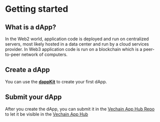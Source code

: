 # Getting started

## What is a dApp?

In the Web2 world, application code is deployed and run on centralized servers, most likely hosted in a data center and run by a cloud services provider. In Web3 application code is run on a blockchain which is a peer-to-peer network of computers.

## Create a dApp

You can use the [**dappKit**](sdks-and-providers/dapp-kit/) to create your first dApp.&#x20;

## Submit your dApp

After you create the dApp, you can submit it in the [Vechain App Hub Repo](https://github.com/vechain/app-hub#vechain-app-hub---submit-form) to let it be visible in the [Vechain App Hub](https://apps.vechain.org/#all)

